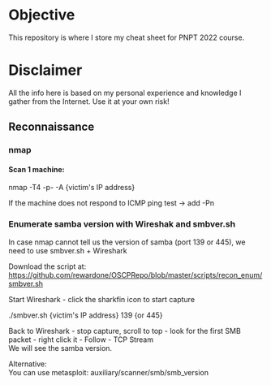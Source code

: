 # Objective
This repository is where I store my cheat sheet for PNPT 2022 course.

# Disclaimer
All the info here is based on my personal experience and knowledge I gather from the Internet. Use it at your own risk!

## Reconnaissance

### nmap

#### Scan 1 machine:
nmap -T4 -p- -A {victim's IP address}
  
If the machine does not respond to ICMP ping test -> add -Pn

### Enumerate samba version with Wireshak and smbver.sh
In case nmap cannot tell us the version of samba (port 139 or 445), we need to use smbver.sh + Wireshark  

Download the script at: https://github.com/rewardone/OSCPRepo/blob/master/scripts/recon_enum/smbver.sh  

Start Wireshark - click the sharkfin icon to start capture  

./smbver.sh {victim's IP address} 139 {or 445}  

Back to Wireshark - stop capture, scroll to top - look for the first SMB packet - right click it - Follow - TCP Stream  
We will see the samba version.

Alternative:  
You can use metasploit: auxiliary/scanner/smb/smb_version  

